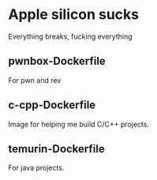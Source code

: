 # Apple silicon sucks
Everything breaks, fucking everything

## pwnbox-Dockerfile
For pwn and rev

## c-cpp-Dockerfile
Image for helping me build C/C++ projects.

## temurin-Dockerfile
For java projects.